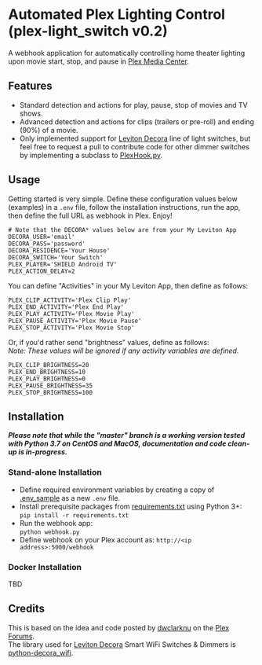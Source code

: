 # Automated Plex Lighting Control (plex-light_switch v0.2)
A webhook application for automatically controlling home theater lighting upon movie start, stop, 
and pause in [Plex Media Center](http://plex.tv).  

## Features
- Standard detection and actions for play, pause, stop of movies and TV shows.
- Advanced detection and actions for clips (trailers or pre-roll) and ending (90%) of a movie.
- Only implemented support for [Leviton Decora](http://www.leviton.com/en/products/lighting-controls/decora-smart-with-wifi) 
line of light switches, but feel free to request a pull to contribute code for other dimmer switches by implementing
a subclass to [PlexHook.py](plex/PlexHook.py).

## Usage
Getting started is very simple. Define these configuration values below (examples) in a `.env` file, follow the 
installation instructions, run the app, then define the full URL as webhook in Plex. Enjoy!
```
# Note that the DECORA* values below are from your My Leviton App
DECORA_USER='email'
DECORA_PASS='password'
DECORA_RESIDENCE='Your House'
DECORA_SWITCH='Your Switch'
PLEX_PLAYER='SHIELD Android TV'
PLEX_ACTION_DELAY=2
```
You can define "Activities" in your My Leviton App, then define as follows:
```
PLEX_CLIP_ACTIVITY='Plex Clip Play'
PLEX_END_ACTIVITY='Plex End Play'
PLEX_PLAY_ACTIVITY='Plex Movie Play'
PLEX_PAUSE_ACTIVITY='Plex Movie Pause'
PLEX_STOP_ACTIVITY='Plex Movie Stop'
```
Or, if you'd rather send "brightness" values, define as follows:  
*Note: These values will be ignored if any activity variables are defined.*
```
PLEX_CLIP_BRIGHTNESS=20
PLEX_END_BRIGHTNESS=10
PLEX_PLAY_BRIGHTNESS=0
PLEX_PAUSE_BRIGHTNESS=35
PLEX_STOP_BRIGHTNESS=100
```

## Installation

***Please note that while the "master" branch is a working version tested with Python 3.7 on CentOS and MacOS, 
documentation and code clean-up is in-progress.***

### Stand-alone Installation

* Define required environment variables by creating a copy of [.env_sample](.env_sample) as a new `.env` file.
* Install prerequisite packages from [requirements.txt](requirements.txt) using Python 3+:  
`pip install -r requirements.txt`
* Run the webhook app:  
`python webhook.py`
* Define webhook on your Plex account as: `http://<ip address>:5000/webhook`

### Docker Installation
TBD

## Credits

This is based on the idea and code posted by [dwclarknu](https://forums.plex.tv/t/rel-control-leviton-lights/275873) 
on the [Plex Forums](https://forums.plex.tv).  
The library used for [Leviton Decora](http://www.leviton.com/en/products/lighting-controls/decora-smart-with-wifi) 
Smart WiFi Switches &amp; Dimmers is [python-decora_wifi](https://github.com/tlyakhov/python-decora_wifi).
